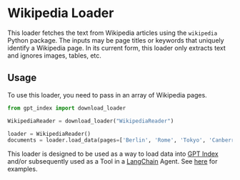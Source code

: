 # Wikipedia Loader

This loader fetches the text from Wikipedia articles using the `wikipedia` Python package. The inputs may be page titles or keywords that uniquely identify a Wikipedia page. In its current form, this loader only extracts text and ignores images, tables, etc.

## Usage

To use this loader, you need to pass in an array of Wikipedia pages.

```python
from gpt_index import download_loader

WikipediaReader = download_loader("WikipediaReader")

loader = WikipediaReader()
documents = loader.load_data(pages=['Berlin', 'Rome', 'Tokyo', 'Canberra', 'Santiago'])
```

This loader is designed to be used as a way to load data into [GPT Index](https://github.com/jerryjliu/gpt_index/tree/main/gpt_index) and/or subsequently used as a Tool in a [LangChain](https://github.com/hwchase17/langchain) Agent. See [here](https://github.com/emptycrown/loader-hub/tree/main) for examples.
